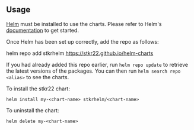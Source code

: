 ## Usage

[Helm](https://helm.sh) must be installed to use the charts.  Please refer to
Helm's [documentation](https://helm.sh/docs) to get started.

Once Helm has been set up correctly, add the repo as follows:

  helm repo add stkrhelm https://stkr22.github.io/helm-charts

If you had already added this repo earlier, run `helm repo update` to retrieve
the latest versions of the packages.  You can then run `helm search repo
<alias>` to see the charts.

To install the stkr22 chart:

    helm install my-<chart-name> stkrhelm/<chart-name>

To uninstall the chart:

    helm delete my-<chart-name>